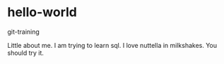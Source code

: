# hello-world
git-training

Little about me. I am trying to learn sql. I love nuttella in milkshakes. You should try it. 
